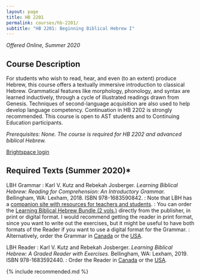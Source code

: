 ```yaml
---
layout: page
title: HB 2201
permalink: courses/hb-2201/
subtitle: "HB 2201: Beginning Biblical Hebrew I"
---
```


*Offered Online, Summer 2020*

## Course Description

For students who wish to read, hear, and even (to an extent) produce
Hebrew, this course offers a textually immersive introduction to
classical Hebrew. Grammatical features like morphology, phonology, and
syntax are learned inductively, through a cycle of illustrated readings
drawn from Genesis. Techniques of second-language acquisition are also
used to help develop language competency. Continuation in HB 2202 is
strongly recommended. This course is open to AST students and to
Continuing Education participants.

<!--
Legacy: from Fall 2018

An introduction to the basic principles of biblical Hebrew with emphasis
on morphology, phonology, and syntax, this course is for students who
want to study the Old Testament in Hebrew. Students will learn basic
Hebrew grammar, develop a rudimentary biblical Hebrew vocabulary, and
begin to read the Hebrew Bible with one eye on the window it opens into
ancient Israel and another on its historic role as as scripture in
Judaism and Christianity. This course is suitable preparation for
further study in religion, theology, or classics. (It is open to
undergraduate and graduate students from other universities. Please
contact the AST Registrar to enroll as a Letter of Permission student.)
 -->

*Prerequisites: None. The course is required for HB 2202 and advanced biblical Hebrew.*

<!-- [Download the latest syllabus (Fall 2018, v 3.1.x)](https://github.com/danieldriver/Syllabi/raw/master/HB/HB%202201-Driver%202018.pdf) -->

[Brightspace login](https://smu.brightspace.com/d2l/login)

## Required Texts (Summer 2020)*

LBH Grammar
: Karl V. Kutz and Rebekah Josberger. *Learning Biblical Hebrew: Reading for Comprehension: An Introductory Grammar.* Bellingham, WA: Lexham, 2018. ISBN 978-1683590842.
: Note that LBH has a [companion site with resources for teachers and students](http://www.learningbiblicalhebrew.com/).
: You can order the [Learning Biblical Hebrew Bundle (2 vols.)](https://lexhampress.com/product/177582/learning-biblical-hebrew-bundle) directly from the publisher, in print or digital format. I would recommend getting the reader in print format, since you want to write out the exercises, but it might be useful to have both formats of the Reader if you want to use a digital format for the Grammar.
: Alternatively, order the Grammar in [Canada](https://amzn.to/3eK41UK) or the [USA](https://amzn.to/3byumDo).

LBH Reader
: Karl V. Kutz and Rebekah Josberger. *Learning Biblical Hebrew: A Graded Reader with Exercises.* Bellingham, WA: Lexham, 2019. ISBN 978-1683592440.
: Order the Reader in [Canada](https://amzn.to/3axosRq) or the [USA](https://amzn.to/3bwgSI9).

<!--
BBH
: John A. Cook and Robert D. Holmstedt. *Beginning Biblical Hebrew: A Grammar and Illustrated Reader.* Grand Rapids: Baker Academic, 2013.
: Note that this textbook includes a significant set of [online study aids](http://www.bakerpublishinggroup.com/books/beginning-biblical-hebrew/5629/students/esources).
: Order it in [Canada](https://amzn.to/2K51HHt) or the [USA](https://amzn.to/2K3Tq6A).

Muraoka
: Takamitsu Muraoka. *A Biblical Hebrew Reader: With an Outline Grammar.* Leuven: Peeters, 2017.
: Order it in [Canada](https://amzn.to/2NSJ1gt) or the [USA](https://amzn.to/2uW4hec).

BHS
: Karl Elliger and Willhelm Rudulph, eds. *Biblia Hebraica Stuttgartensia.* Stuttgart: Deutsche Bibelgesellschaft, 1997.
: Optional for HB 2201 (Fall 2018), required for HB 2202 (Winter 2019). The student edition (paperback) is more affordable, but the hardcover is significantly more durable.
: Order it in [Canada](https://amzn.to/2LwUtli) or the [USA](https://amzn.to/2K0sZ1L).
 -->

{% include recommended.md %}

<!--
tk
: tk
: Order it in [Canada]() or the [USA]().
-->
